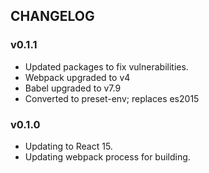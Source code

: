 ## CHANGELOG

### v0.1.1
* Updated packages to fix vulnerabilities.
* Webpack upgraded to v4
* Babel upgraded to v7.9
* Converted to preset-env; replaces es2015

### v0.1.0
* Updating to React 15.
* Updating webpack process for building.
